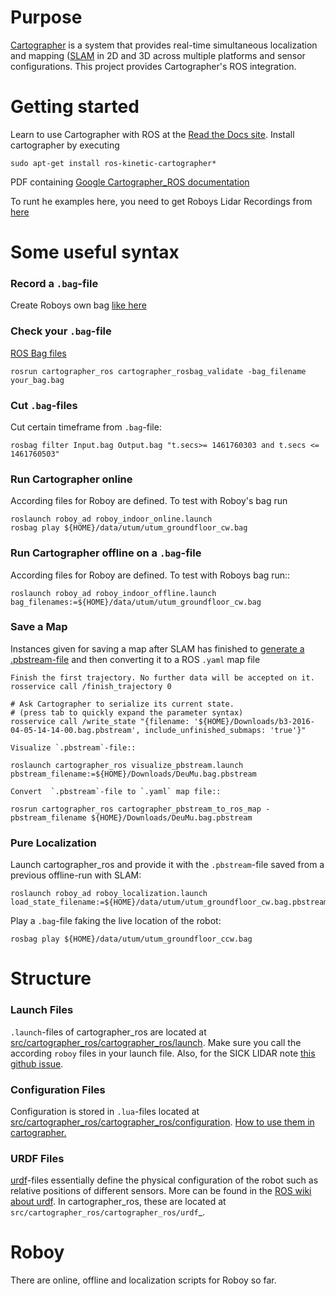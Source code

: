 # Purpose

[Cartographer](https://github.com/googlecartographer/cartographer) is a system that provides real-time simultaneous localization
and mapping ([SLAM](https://en.wikipedia.org/wiki/Simultaneous_localization_and_mapping) in 2D and 3D across multiple platforms and sensor
configurations. This project provides Cartographer's ROS integration.

# Getting started
Learn to use Cartographer with ROS at the [Read the Docs site](https://google-cartographer-ros.readthedocs.io). Install cartographer by executing
```
sudo apt-get install ros-kinetic-cartographer*
```
PDF containing [Google Cartographer_ROS documentation](https://media.readthedocs.org/pdf/google-cartographer-ros/latest/google-cartographer-ros.pdf)

To runt he examples here, you need to get Roboys Lidar Recordings from [here](https://drive.google.com/drive/folders/1ZM3ox1b3obriWD1hJtNl5FpDvfjspb3m)

# Some useful syntax

### Record a  `.bag`-file

Create Roboys own bag [like here](https://google-cartographer-ros.readthedocs.io/en/latest/your_bag.html)

### Check your `.bag`-file

[ROS Bag files](http://wiki.ros.org/Bags)
```
rosrun cartographer_ros cartographer_rosbag_validate -bag_filename your_bag.bag
```

### Cut `.bag`-files

Cut certain timeframe from `.bag`-file: 

```
rosbag filter Input.bag Output.bag "t.secs>= 1461760303 and t.secs <= 1461760503"
````

### Run Cartographer online
According files for Roboy are defined. To test with Roboy's bag run
```
roslaunch roboy_ad roboy_indoor_online.launch 
rosbag play ${HOME}/data/utum/utum_groundfloor_cw.bag
```

### Run Cartographer offline on a  `.bag`-file

According files for Roboy are defined. To test with Roboys bag run::

```
roslaunch roboy_ad roboy_indoor_offline.launch bag_filenames:=${HOME}/data/utum/utum_groundfloor_cw.bag
```

### Save a Map 

Instances given for saving a map after SLAM has finished to [generate a .pbstream-file](https://github.com/googlecartographer/cartographer_ros/blob/master/docs/source/assets_writer.rst) and then converting it to a ROS `.yaml` map file  

```
Finish the first trajectory. No further data will be accepted on it.
rosservice call /finish_trajectory 0

# Ask Cartographer to serialize its current state.
# (press tab to quickly expand the parameter syntax)
rosservice call /write_state "{filename: '${HOME}/Downloads/b3-2016-04-05-14-14-00.bag.pbstream', include_unfinished_submaps: 'true'}"

Visualize `.pbstream`-file::

roslaunch cartographer_ros visualize_pbstream.launch pbstream_filename:=${HOME}/Downloads/DeuMu.bag.pbstream

Convert  `.pbstream`-file to `.yaml` map file::

rosrun cartographer_ros cartographer_pbstream_to_ros_map -pbstream_filename ${HOME}/Downloads/DeuMu.bag.pbstream
```

### Pure Localization

Launch cartographer_ros and provide it with the `.pbstream`-file saved from a previous offline-run with SLAM:
```
roslaunch roboy_ad roboy_localization.launch load_state_filename:=${HOME}/data/utum/utum_groundfloor_cw.bag.pbstream
```
Play a `.bag`-file faking the live location of the robot:
```
rosbag play ${HOME}/data/utum/utum_groundfloor_ccw.bag
```

# Structure

### Launch Files

`.launch`-files of cartographer_ros are located at [src/cartographer_ros/cartographer_ros/launch](https://github.com/Roboy/cartographer_ros/tree/c4a82825c947e6853b1fc0132a6c53e486d7a63a/cartographer_ros/launch). Make sure you call the according `roboy` files in your launch file. Also, for the SICK LIDAR note [this github issue](https://github.com/SICKAG/sick_scan/issues/5).

### Configuration Files

Configuration is stored in  `.lua`-files located at [src/cartographer_ros/cartographer_ros/configuration](https://github.com/Roboy/cartographer_ros/tree/c4a82825c947e6853b1fc0132a6c53e486d7a63a/cartographer_ros/configuration_files). [How to use them in cartographer.](https://google-cartographer-ros.readthedocs.io/en/latest/configuration.html)

### URDF Files

[urdf](http://wiki.ros.org/urdf)-files essentially define the physical configuration of the robot such as relative positions of different sensors. More can be found in the [ROS wiki about urdf](https://github.com/Roboy/cartographer_ros/tree/c4a82825c947e6853b1fc0132a6c53e486d7a63a/cartographer_ros/urdf). In cartographer_ros, these are located at `src/cartographer_ros/cartographer_ros/urdf`_.

# Roboy

There are online, offline and localization scripts for Roboy so far.
